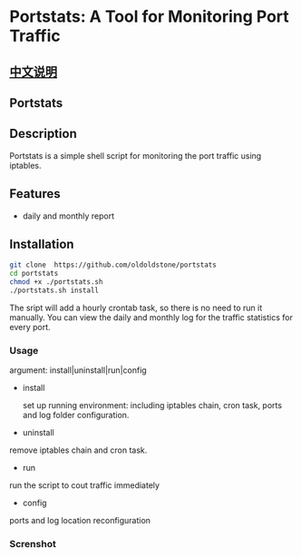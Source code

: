 # Portstats: A Tool for Monitoring Port Traffic 

## [中文说明](https://github.com/oldoldstone/portstats/blob/master/README.md)

## Portstats

## Description

Portstats is a simple shell script for monitoring the port traffic using iptables.
 
## Features

* daily and monthly report 

## Installation
```bash
git clone  https://github.com/oldoldstone/portstats
cd portstats
chmod +x ./portstats.sh
./portstats.sh install
```
 
The sript will add a hourly crontab task, so there is no need to run it manually. You can view the daily and monthly log for the traffic statistics for every port.

### Usage

argument: install|uninstall|run|config

- install

  set up running environment: including iptables chain, cron task, ports and log folder configuration.
  
- uninstall
  
remove  iptables chain and cron task.

- run

run the script to cout traffic immediately

- config

ports and log location reconfiguration
 
### Screnshot
 